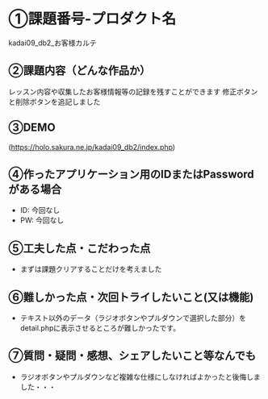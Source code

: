 # ①課題番号-プロダクト名

kadai09_db2_お客様カルテ

## ②課題内容（どんな作品か）

レッスン内容や収集したお客様情報等の記録を残すことができます
修正ボタンと削除ボタンを追記しました

## ③DEMO

(https://holo.sakura.ne.jp/kadai09_db2/index.php)

## ④作ったアプリケーション用のIDまたはPasswordがある場合

- ID: 今回なし
- PW: 今回なし

## ⑤工夫した点・こだわった点

- まずは課題クリアすることだけを考えました

## ⑥難しかった点・次回トライしたいこと(又は機能)

- テキスト以外のデータ（ラジオボタンやプルダウンで選択した部分）をdetail.phpに表示させるところが難しかったです。

## ⑦質問・疑問・感想、シェアしたいこと等なんでも

- ラジオボタンやプルダウンなど複雑な仕様にしなければよかったと後悔しました・・・
